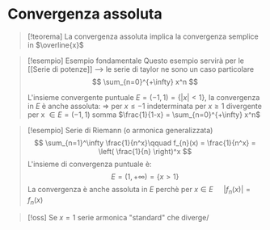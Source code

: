 # Convergenza assoluta
>[!teorema]
>La convergenza assoluta implica la convergenza semplice in $\overline{x}$


>[!esempio] Esempio fondamentale
>Questo esempio servirà per le [[Serie di potenze]] –> le serie di taylor ne sono un caso particolare
>$$ \sum_{n=0}^{+\infty} x^n $$
>
>
>L'insieme convergente puntuale $E = (-1,1) = \{|x| < 1\}$, la convergenza in $E$ è anche assoluta:
>$\Rightarrow$ per $x \leq -1$ indeterminata
>per $x \geq 1$ divergente
>per x $\in E = (-1,1)$ somma $\frac{1}{1-x} = \sum_{n=0}^{+\infty} x^n$

>[!esempio] Serie di Riemann (o armonica generalizzata)
>$$ \sum_{n=1}^\infty \frac{1}{n^x}\qquad f_{n}(x) = \frac{1}{n^x} = \left( \frac{1}{n} \right)^x $$
>L'insieme di convergenza puntuale è:
>$$ E = (1, +\infty) = \{x > 1\} $$
>La convergenza è anche assoluta in $E$ perchè per $x \in E\quad$ $|f_{n}(x)| = f_{n}(x)$

>[!oss]
>Se $x = 1$ serie armonica "standard" che diverge/
